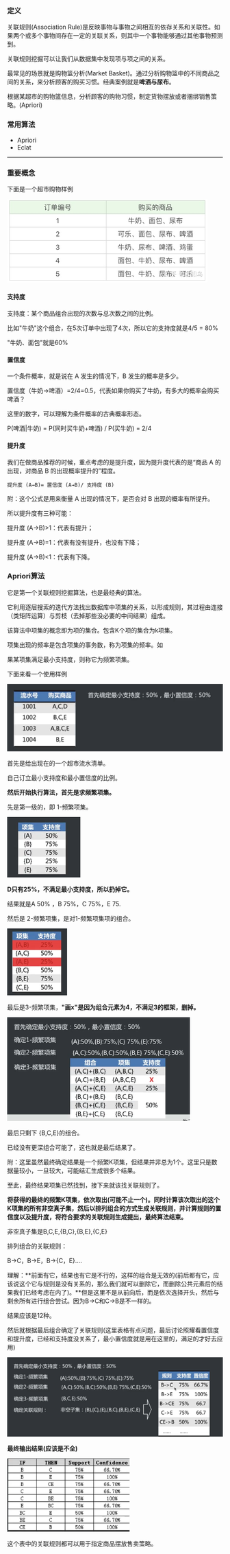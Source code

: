 ### 定义

关联规则(Association Rule)是反映事物与事物之间相互的依存关系和关联性。如果两个或多个事物间存在一定的关联关系，则其中一个事物能够通过其他事物预测到。

关联规则挖掘可以让我们从数据集中发现项与项之间的关系。

最常见的场景就是购物篮分析(Market Basket)。通过分析购物篮中的不同商品之间的关系，来分析顾客的购买习惯。经典案例就是**啤酒与尿布**。

根据某超市的购物篮信息，分析顾客的购物习惯，制定货物摆放或者捆绑销售策略。(Apriori)



### 常用算法

* Apriori
* Eclat





---







### 重要概念

下面是一个超市购物样例

![img](https://raw.githubusercontent.com/Rainiwalk/Rain_image/main/2021/20210801091330.jpeg)



#### 支持度

支持度：某个商品组合出现的次数与总次数之间的比例。

比如"牛奶"这个组合，在5次订单中出现了4次，所以它的支持度就是4/5 = 80%

"牛奶、面包"就是60%



#### 置信度

一个条件概率，就是说在 A 发生的情况下，B 发生的概率是多少。

置信度（牛奶→啤酒）=2/4=0.5，代表如果你购买了牛奶，有多大的概率会购买啤酒？

这里的数字，可以理解为条件概率的古典概率形态。

P(啤酒|牛奶) = P(同时买牛奶+啤酒) / P(买牛奶) = 2/4



#### 提升度

我们在做商品推荐的时候，重点考虑的是提升度，因为提升度代表的是“商品 A 的出现，对商品 B 的出现概率提升的”程度。

```
提升度 (A→B)= 置信度 (A→B)/ 支持度 (B)
```

附：这个公式是用来衡量 A 出现的情况下，是否会对 B 出现的概率有所提升。



所以提升度有三种可能：

提升度 (A→B)>1：代表有提升；

提升度 (A→B)=1：代表有没有提升，也没有下降；

提升度 (A→B)<1：代表有下降。





### Apriori算法

它是第一个关联规则挖掘算法，也是最经典的算法。

它利用逐层搜索的迭代方法找出数据库中项集的关系，以形成规则，其过程由连接（类矩阵运算）与剪枝（去掉那些没必要的中间结果）组成。

该算法中项集的概念即为项的集合。包含K个项的集合为k项集。

项集出现的频率是包含项集的事务数，称为项集的频率。如

果某项集满足最小支持度，则称它为频繁项集。





下面来看一个使用样例

![image-20210801092226292](https://raw.githubusercontent.com/Rainiwalk/Rain_image/main/2021/20210801092226.png)

首先是给出现在的一个超市流水清单。

自己订立最小支持度和最小置信度的比例。



**然后开始执行算法，首先是求频繁项集。**

先是第一级的，即 1-频繁项集。

![image-20210801092408007](https://raw.githubusercontent.com/Rainiwalk/Rain_image/main/2021/20210801092408.png)



**D只有25%，不满足最小支持度，所以扔掉它。**

结果就是A 50% ，B 75%，C 75%，E 75.



然后是 2-频繁项集，是对1-频繁项集项的组合。

![image-20210801092604007](https://raw.githubusercontent.com/Rainiwalk/Rain_image/main/2021/20210801092604.png)



最后是3-频繁项集，**"画x"是因为组合元素为4，不满足3的框架，删掉。**

![image-20210801092625292](https://raw.githubusercontent.com/Rainiwalk/Rain_image/main/2021/20210801092625.png)



最后只剩下 {B,C,E}的组合。

已经没有更深组合可能了，这也就是最后结果了。

附：这里虽然最终确定结果是一个频繁K项集，但结果并非总为1个。这里只是数据量较小，一旦较大，可能结汇生成很多个结果。



至此，最终结果项集已然找到，接下来就该找关联规则了。

**将获得的最终的频繁K项集，依次取出(可能不止一个)。同时计算该次取出的这个K项集的所有非空真子集，然后以排列组合的方式生成关联规则，并计算规则的置信度以及提升度，将符合要求的关联规则生成提出，最终算法结束。**



非空真子集是B,C,E,{B,C},{B,E},{C,E}

排列组合的关联规则：

B->C，B->E，B->{C，E}....

理解：**前面有它，结果也有它是不行的，这样的组合是无效的(前后都有它，应该说这个它与规则是没有关系的，那么我们就可以删除它，而删除公共元素后的结果我们已经考虑在内了)。**但是这里不是从前向后，而是依次选择开头，然后与剩余所有进行组合尝试。因为B->C和C->B是不一样的。

结果应该是12种。



然后就根据最后组合确定了关联规则(这里表格有点问题，最后讨论照耀看置信度和提升度，已经和支持度没关系了，最小置信度就是用在这里的，满足的才好去应用)

![image-20210801092832867](https://raw.githubusercontent.com/Rainiwalk/Rain_image/main/2021/20210801092832.png)



**最终输出结果(应该是不全)**

![image-20210801093116118](https://raw.githubusercontent.com/Rainiwalk/Rain_image/main/2021/20210801093116.png)

这个表中的关联规则都可以用于指定商品摆放售卖策略。





